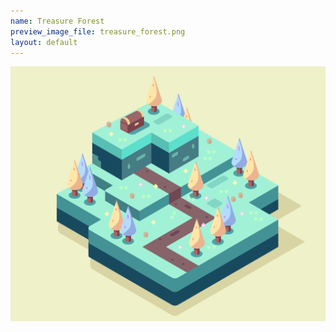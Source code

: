 ```yaml
---
name: Treasure Forest
preview_image_file: treasure_forest.png
layout: default
---
```


<img src="/assets/images/illustrations/treasure_forest.png">
